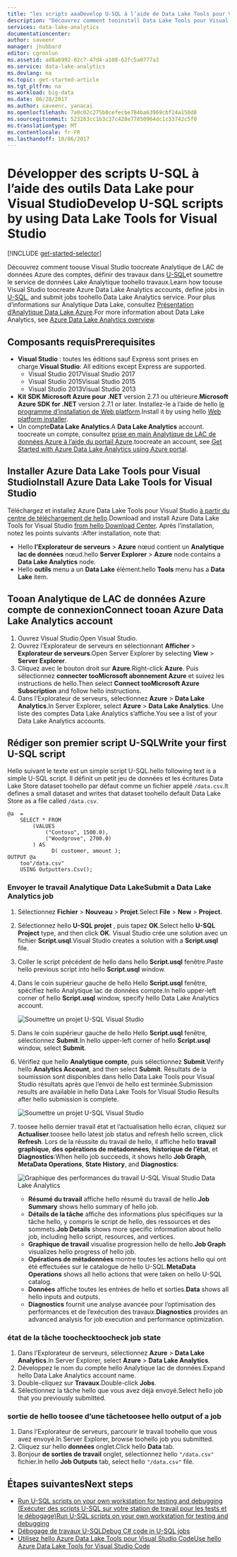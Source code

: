 ```yaml
---
title: "les scripts aaaDevelop U-SQL à l’aide de Data Lake Tools pour Visual Studio | Documents Microsoft"
description: "Découvrez comment tooinstall Data Lake Tools pour Visual Studio et les scripts U-SQL toodevelop et de test."
services: data-lake-analytics
documentationcenter: 
author: saveenr
manager: jhubbard
editor: cgronlun
ms.assetid: ad8a6992-02c7-47d4-a108-62fc5a0777a3
ms.service: data-lake-analytics
ms.devlang: na
ms.topic: get-started-article
ms.tgt_pltfrm: na
ms.workload: big-data
ms.date: 06/28/2017
ms.author: saveenr, yanacai
ms.openlocfilehash: 7a0c02c275b8cefecbe784ba63969cbf24a150d8
ms.sourcegitcommit: 523283cc1b3c37c428e77850964dc1c33742c5f0
ms.translationtype: MT
ms.contentlocale: fr-FR
ms.lasthandoff: 10/06/2017
---
```

# <a name="develop-u-sql-scripts-by-using-data-lake-tools-for-visual-studio"></a><span data-ttu-id="d6092-103">Développer des scripts U-SQL à l’aide des outils Data Lake pour Visual Studio</span><span class="sxs-lookup"><span data-stu-id="d6092-103">Develop U-SQL scripts by using Data Lake Tools for Visual Studio</span></span>
[!INCLUDE [get-started-selector](../../includes/data-lake-analytics-selector-get-started.md)]


<span data-ttu-id="d6092-104">Découvrez comment toouse Visual Studio toocreate Analytique de LAC de données Azure des comptes, définir des travaux dans [U-SQL](data-lake-analytics-u-sql-get-started.md)et soumettre le service de données Lake Analytique toohello travaux.</span><span class="sxs-lookup"><span data-stu-id="d6092-104">Learn how toouse Visual Studio toocreate Azure Data Lake Analytics accounts, define jobs in [U-SQL](data-lake-analytics-u-sql-get-started.md), and submit jobs toohello Data Lake Analytics service.</span></span> <span data-ttu-id="d6092-105">Pour plus d’informations sur Analytique Data Lake, consultez [Présentation d’Analytique Data Lake Azure](data-lake-analytics-overview.md).</span><span class="sxs-lookup"><span data-stu-id="d6092-105">For more information about Data Lake Analytics, see [Azure Data Lake Analytics overview](data-lake-analytics-overview.md).</span></span>


## <a name="prerequisites"></a><span data-ttu-id="d6092-106">Composants requis</span><span class="sxs-lookup"><span data-stu-id="d6092-106">Prerequisites</span></span>

* <span data-ttu-id="d6092-107">**Visual Studio** : toutes les éditions sauf Express sont prises en charge.</span><span class="sxs-lookup"><span data-stu-id="d6092-107">**Visual Studio**: All editions except Express are supported.</span></span>
    * <span data-ttu-id="d6092-108">Visual Studio 2017</span><span class="sxs-lookup"><span data-stu-id="d6092-108">Visual Studio 2017</span></span>
    * <span data-ttu-id="d6092-109">Visual Studio 2015</span><span class="sxs-lookup"><span data-stu-id="d6092-109">Visual Studio 2015</span></span>
    * <span data-ttu-id="d6092-110">Visual Studio 2013</span><span class="sxs-lookup"><span data-stu-id="d6092-110">Visual Studio 2013</span></span>
* <span data-ttu-id="d6092-111">**Kit SDK Microsoft Azure pour .NET** version 2.7.1 ou ultérieure.</span><span class="sxs-lookup"><span data-stu-id="d6092-111">**Microsoft Azure SDK for .NET** version 2.7.1 or later.</span></span>  <span data-ttu-id="d6092-112">Installez-le à l’aide de hello [le programme d’installation de Web platform](http://www.microsoft.com/web/downloads/platform.aspx).</span><span class="sxs-lookup"><span data-stu-id="d6092-112">Install it by using hello [Web platform installer](http://www.microsoft.com/web/downloads/platform.aspx).</span></span>
* <span data-ttu-id="d6092-113">Un compte**Data Lake Analytics**.</span><span class="sxs-lookup"><span data-stu-id="d6092-113">A **Data Lake Analytics** account.</span></span> <span data-ttu-id="d6092-114">toocreate un compte, consultez [prise en main Analytique de LAC de données Azure à l’aide du portail Azure](data-lake-analytics-get-started-portal.md).</span><span class="sxs-lookup"><span data-stu-id="d6092-114">toocreate an account, see [Get Started with Azure Data Lake Analytics using Azure portal](data-lake-analytics-get-started-portal.md).</span></span>

## <a name="install-azure-data-lake-tools-for-visual-studio"></a><span data-ttu-id="d6092-115">Installer Azure Data Lake Tools pour Visual Studio</span><span class="sxs-lookup"><span data-stu-id="d6092-115">Install Azure Data Lake Tools for Visual Studio</span></span> 

<span data-ttu-id="d6092-116">Téléchargez et installez Azure Data Lake Tools pour Visual Studio [à partir du centre de téléchargement de hello](http://aka.ms/adltoolsvs).</span><span class="sxs-lookup"><span data-stu-id="d6092-116">Download and install Azure Data Lake Tools for Visual Studio [from hello Download Center](http://aka.ms/adltoolsvs).</span></span> <span data-ttu-id="d6092-117">Après l’installation, notez les points suivants :</span><span class="sxs-lookup"><span data-stu-id="d6092-117">After installation, note that:</span></span>
* <span data-ttu-id="d6092-118">Hello **l’Explorateur de serveurs** > **Azure** nœud contient un **Analytique lac de données** nœud.</span><span class="sxs-lookup"><span data-stu-id="d6092-118">hello **Server Explorer** > **Azure** node contains a **Data Lake Analytics** node.</span></span> 
* <span data-ttu-id="d6092-119">Hello **outils** menu a un **Data Lake** élément.</span><span class="sxs-lookup"><span data-stu-id="d6092-119">hello **Tools** menu has a **Data Lake** item.</span></span>

## <a name="connect-tooan-azure-data-lake-analytics-account"></a><span data-ttu-id="d6092-120">Tooan Analytique de LAC de données Azure compte de connexion</span><span class="sxs-lookup"><span data-stu-id="d6092-120">Connect tooan Azure Data Lake Analytics account</span></span>

1. <span data-ttu-id="d6092-121">Ouvrez Visual Studio.</span><span class="sxs-lookup"><span data-stu-id="d6092-121">Open Visual Studio.</span></span>
2. <span data-ttu-id="d6092-122">Ouvrez l’Explorateur de serveurs en sélectionnant **Afficher** > **Explorateur de serveurs**.</span><span class="sxs-lookup"><span data-stu-id="d6092-122">Open Server Explorer by selecting **View** > **Server Explorer**.</span></span>
3. <span data-ttu-id="d6092-123">Cliquez avec le bouton droit sur **Azure**.</span><span class="sxs-lookup"><span data-stu-id="d6092-123">Right-click **Azure**.</span></span> <span data-ttu-id="d6092-124">Puis sélectionnez **connecter tooMicrosoft abonnement Azure** et suivez les instructions de hello.</span><span class="sxs-lookup"><span data-stu-id="d6092-124">Then select **Connect tooMicrosoft Azure Subscription** and follow hello instructions.</span></span>
4. <span data-ttu-id="d6092-125">Dans l’Explorateur de serveurs, sélectionnez **Azure** > **Data Lake Analytics**.</span><span class="sxs-lookup"><span data-stu-id="d6092-125">In Server Explorer, select **Azure** > **Data Lake Analytics**.</span></span> <span data-ttu-id="d6092-126">Une liste des comptes Data Lake Analytics s’affiche.</span><span class="sxs-lookup"><span data-stu-id="d6092-126">You see a list of your Data Lake Analytics accounts.</span></span>


## <a name="write-your-first-u-sql-script"></a><span data-ttu-id="d6092-127">Rédiger son premier script U-SQL</span><span class="sxs-lookup"><span data-stu-id="d6092-127">Write your first U-SQL script</span></span>

<span data-ttu-id="d6092-128">Hello suivant le texte est un simple script U-SQL.</span><span class="sxs-lookup"><span data-stu-id="d6092-128">hello following text is a simple U-SQL script.</span></span> <span data-ttu-id="d6092-129">Il définit un petit jeu de données et les écritures Data Lake Store dataset toohello par défaut comme un fichier appelé `/data.csv`.</span><span class="sxs-lookup"><span data-stu-id="d6092-129">It defines a small dataset and writes that dataset toohello default Data Lake Store as a file called `/data.csv`.</span></span>

```
@a  = 
    SELECT * FROM 
        (VALUES
            ("Contoso", 1500.0),
            ("Woodgrove", 2700.0)
        ) AS 
              D( customer, amount );
OUTPUT @a
    too"/data.csv"
    USING Outputters.Csv();
```

### <a name="submit-a-data-lake-analytics-job"></a><span data-ttu-id="d6092-130">Envoyer le travail Analytique Data Lake</span><span class="sxs-lookup"><span data-stu-id="d6092-130">Submit a Data Lake Analytics job</span></span>

1. <span data-ttu-id="d6092-131">Sélectionnez **Fichier** > **Nouveau** > **Projet**.</span><span class="sxs-lookup"><span data-stu-id="d6092-131">Select **File** > **New** > **Project**.</span></span>

2. <span data-ttu-id="d6092-132">Sélectionnez hello **U-SQL projet** , puis tapez **OK**.</span><span class="sxs-lookup"><span data-stu-id="d6092-132">Select hello **U-SQL Project** type, and then click **OK**.</span></span> <span data-ttu-id="d6092-133">Visual Studio crée une solution avec un fichier **Script.usql**.</span><span class="sxs-lookup"><span data-stu-id="d6092-133">Visual Studio creates a solution with a **Script.usql** file.</span></span>

3. <span data-ttu-id="d6092-134">Coller le script précédent de hello dans hello **Script.usql** fenêtre.</span><span class="sxs-lookup"><span data-stu-id="d6092-134">Paste hello previous script into hello **Script.usql** window.</span></span>

4. <span data-ttu-id="d6092-135">Dans le coin supérieur gauche de hello Hello **Script.usql** fenêtre, spécifiez hello Analytique lac de données compte.</span><span class="sxs-lookup"><span data-stu-id="d6092-135">In hello upper-left corner of hello **Script.usql** window, specify hello Data Lake Analytics account.</span></span>

    ![Soumettre un projet U-SQL Visual Studio](./media/data-lake-analytics-data-lake-tools-get-started/data-lake-analytics-data-lake-tools-submit-job.png)

5. <span data-ttu-id="d6092-137">Dans le coin supérieur gauche de hello Hello **Script.usql** fenêtre, sélectionnez **Submit**.</span><span class="sxs-lookup"><span data-stu-id="d6092-137">In hello upper-left corner of hello **Script.usql** window, select **Submit**.</span></span>
6. <span data-ttu-id="d6092-138">Vérifiez que hello **Analytique compte**, puis sélectionnez **Submit**.</span><span class="sxs-lookup"><span data-stu-id="d6092-138">Verify hello **Analytics Account**, and then select **Submit**.</span></span> <span data-ttu-id="d6092-139">Résultats de la soumission sont disponibles dans hello Data Lake Tools pour Visual Studio résultats après que l’envoi de hello est terminée.</span><span class="sxs-lookup"><span data-stu-id="d6092-139">Submission results are available in hello Data Lake Tools for Visual Studio Results after hello submission is complete.</span></span>

    ![Soumettre un projet U-SQL Visual Studio](./media/data-lake-analytics-data-lake-tools-get-started/data-lake-analytics-data-lake-tools-submit-job-advanced.png)
7. <span data-ttu-id="d6092-141">toosee hello dernier travail état et l’actualisation hello écran, cliquez sur **Actualiser**.</span><span class="sxs-lookup"><span data-stu-id="d6092-141">toosee hello latest job status and refresh hello screen, click **Refresh**.</span></span> <span data-ttu-id="d6092-142">Lors de la réussite du travail de hello, il affiche hello **travail graphique**, **des opérations de métadonnées**, **historique de l’état**, et **Diagnostics**:</span><span class="sxs-lookup"><span data-stu-id="d6092-142">When hello job succeeds, it shows hello **Job Graph**, **MetaData Operations**, **State History**, and **Diagnostics**:</span></span>

    ![Graphique des performances du travail U-SQL Visual Studio Data Lake Analytics](./media/data-lake-analytics-data-lake-tools-get-started/data-lake-analytics-data-lake-tools-performance-graph.png)

   * <span data-ttu-id="d6092-144">**Résumé du travail** affiche hello résumé du travail de hello.</span><span class="sxs-lookup"><span data-stu-id="d6092-144">**Job Summary** shows hello summary of hello job.</span></span>   
   * <span data-ttu-id="d6092-145">**Détails de la tâche** affiche des informations plus spécifiques sur la tâche hello, y compris le script de hello, des ressources et des sommets.</span><span class="sxs-lookup"><span data-stu-id="d6092-145">**Job Details** shows more specific information about hello job, including hello script, resources, and vertices.</span></span>
   * <span data-ttu-id="d6092-146">**Graphique de travail** visualise progression hello de hello.</span><span class="sxs-lookup"><span data-stu-id="d6092-146">**Job Graph** visualizes hello progress of hello job.</span></span>
   * <span data-ttu-id="d6092-147">**Opérations de métadonnées** montre toutes les actions hello qui ont été effectuées sur le catalogue de hello U-SQL.</span><span class="sxs-lookup"><span data-stu-id="d6092-147">**MetaData Operations** shows all hello actions that were taken on hello U-SQL catalog.</span></span>
   * <span data-ttu-id="d6092-148">**Données** affiche toutes les entrées de hello et sorties.</span><span class="sxs-lookup"><span data-stu-id="d6092-148">**Data** shows all hello inputs and outputs.</span></span>
   * <span data-ttu-id="d6092-149">**Diagnostics** fournit une analyse avancée pour l’optimisation des performances et de l’exécution des travaux.</span><span class="sxs-lookup"><span data-stu-id="d6092-149">**Diagnostics** provides an advanced analysis for job execution and performance optimization.</span></span>

### <a name="toocheck-job-state"></a><span data-ttu-id="d6092-150">état de la tâche toocheck</span><span class="sxs-lookup"><span data-stu-id="d6092-150">toocheck job state</span></span>

1. <span data-ttu-id="d6092-151">Dans l’Explorateur de serveurs, sélectionnez **Azure** > **Data Lake Analytics**.</span><span class="sxs-lookup"><span data-stu-id="d6092-151">In Server Explorer, select **Azure** > **Data Lake Analytics**.</span></span> 
2. <span data-ttu-id="d6092-152">Développez le nom du compte hello Analytique lac de données.</span><span class="sxs-lookup"><span data-stu-id="d6092-152">Expand hello Data Lake Analytics account name.</span></span>
3. <span data-ttu-id="d6092-153">Double-cliquez sur **Travaux**.</span><span class="sxs-lookup"><span data-stu-id="d6092-153">Double-click **Jobs**.</span></span>
4. <span data-ttu-id="d6092-154">Sélectionnez la tâche hello que vous avez déjà envoyé.</span><span class="sxs-lookup"><span data-stu-id="d6092-154">Select hello job that you previously submitted.</span></span>

### <a name="toosee-hello-output-of-a-job"></a><span data-ttu-id="d6092-155">sortie de hello toosee d’une tâche</span><span class="sxs-lookup"><span data-stu-id="d6092-155">toosee hello output of a job</span></span>

1. <span data-ttu-id="d6092-156">Dans l’Explorateur de serveurs, parcourir le travail toohello que vous avez envoyé.</span><span class="sxs-lookup"><span data-stu-id="d6092-156">In Server Explorer, browse toohello job you submitted.</span></span>
2. <span data-ttu-id="d6092-157">Cliquez sur hello **données** onglet.</span><span class="sxs-lookup"><span data-stu-id="d6092-157">Click hello **Data** tab.</span></span>
3. <span data-ttu-id="d6092-158">Bonjour **de sorties de travail** onglet, sélectionnez hello `"/data.csv"` fichier.</span><span class="sxs-lookup"><span data-stu-id="d6092-158">In hello **Job Outputs** tab, select hello `"/data.csv"` file.</span></span>

## <a name="next-steps"></a><span data-ttu-id="d6092-159">Étapes suivantes</span><span class="sxs-lookup"><span data-stu-id="d6092-159">Next steps</span></span>

* [<span data-ttu-id="d6092-160">Run U-SQL scripts on your own workstation for testing and debugging (Exécuter des scripts U-SQL sur votre station de travail pour les tests et le débogage)</span><span class="sxs-lookup"><span data-stu-id="d6092-160">Run U-SQL scripts on your own workstation for testing and debugging</span></span>](data-lake-analytics-data-lake-tools-local-run.md)
* [<span data-ttu-id="d6092-161">Débogage de travaux U-SQL</span><span class="sxs-lookup"><span data-stu-id="d6092-161">Debug C# code in U-SQL jobs</span></span>](data-lake-analytics-debug-u-sql-jobs.md)
* [<span data-ttu-id="d6092-162">Utilisez hello Azure Data Lake Tools pour Visual Studio Code</span><span class="sxs-lookup"><span data-stu-id="d6092-162">Use hello Azure Data Lake Tools for Visual Studio Code</span></span>](data-lake-analytics-data-lake-tools-for-vscode.md)
